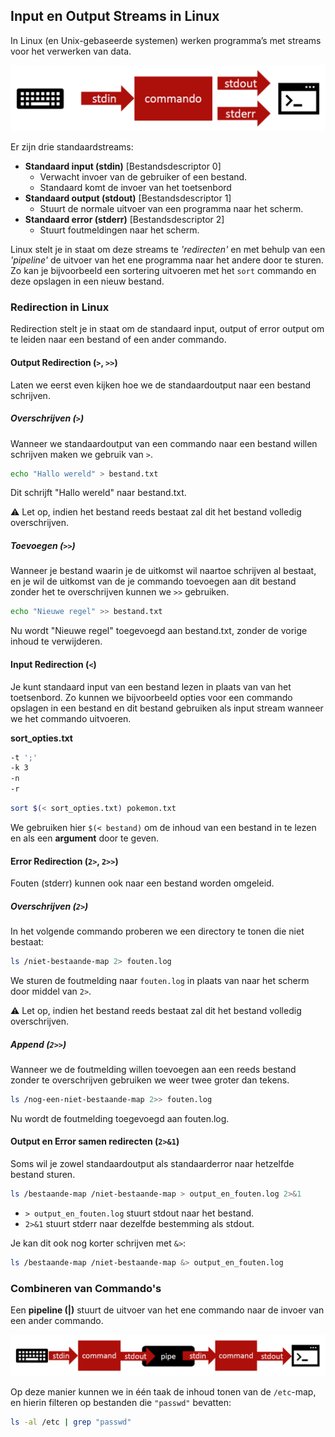 ## Input en Output Streams in Linux

In Linux (en Unix-gebaseerde systemen) werken programma’s met streams voor het verwerken van data. 

![in- en output streams](/images/in-and-out-streams.png)


Er zijn drie standaardstreams:

- **Standaard input (stdin)** [Bestandsdescriptor 0]
    - Verwacht invoer van de gebruiker of een bestand.
    - Standaard komt de invoer van het toetsenbord      
- **Standaard output (stdout)** [Bestandsdescriptor 1]
    - Stuurt de normale uitvoer van een programma naar het scherm.
- **Standaard error (stderr)** [Bestandsdescriptor 2]
    - Stuurt foutmeldingen naar het scherm.

Linux stelt je in staat om deze streams te *'redirecten'* en met behulp van een *'pipeline'* de uitvoer van het ene programma naar het andere door te sturen. Zo kan je bijvoorbeeld een sortering uitvoeren met het `sort` commando en deze opslagen in een nieuw bestand.

### Redirection in Linux

Redirection stelt je in staat om de standaard input, output of error output om te leiden naar een bestand of een ander commando.

#### Output Redirection (`>`, `>>`)

Laten we eerst even kijken hoe we de standaardoutput naar een bestand schrijven.

##### Overschrijven (`>`)

Wanneer we standaardoutput van een commando naar een bestand willen schrijven maken we gebruik van `>`. 

```bash
echo "Hallo wereld" > bestand.txt
```
Dit schrijft "Hallo wereld" naar bestand.txt.

⚠️ Let op, indien het bestand reeds bestaat zal dit het bestand volledig overschrijven.

##### Toevoegen (`>>`)

Wanneer je bestand waarin je de uitkomst wil naartoe schrijven al bestaat, en je wil de uitkomst van de je commando toevoegen aan dit bestand zonder het te overschrijven kunnen we `>>` gebruiken.

```bash
echo "Nieuwe regel" >> bestand.txt
```

Nu wordt "Nieuwe regel" toegevoegd aan bestand.txt, zonder de vorige inhoud te verwijderen.

#### Input Redirection (`<`)

Je kunt standaard input van een bestand lezen in plaats van van het toetsenbord. Zo kunnen we bijvoorbeeld opties voor een commando opslagen in een bestand en dit bestand gebruiken als input stream wanneer we het commando uitvoeren.

**sort_opties.txt**
```bash
-t ';' 
-k 3 
-n 
-r
```

```bash
sort $(< sort_opties.txt) pokemon.txt
```

We gebruiken hier `$(< bestand)` om de inhoud van een bestand in te lezen en als een **argument** door te geven.

#### Error Redirection (`2>`, `2>>`)

Fouten (stderr) kunnen ook naar een bestand worden omgeleid.

##### Overschrijven (`2>`)

In het volgende commando proberen we een directory te tonen die niet bestaat:

```bash
ls /niet-bestaande-map 2> fouten.log
```

We sturen de foutmelding naar `fouten.log` in plaats van naar het scherm door middel van `2>`.

⚠️ Let op, indien het bestand reeds bestaat zal dit het bestand volledig overschrijven.

##### Append (`2>>`)

Wanneer we de foutmelding willen toevoegen aan een reeds bestand zonder te overschrijven gebruiken we weer twee groter dan tekens.

```bash
ls /nog-een-niet-bestaande-map 2>> fouten.log
```

Nu wordt de foutmelding toegevoegd aan fouten.log.

#### Output en Error samen redirecten (`2>&1`)

Soms wil je zowel standaardoutput als standaarderror naar hetzelfde bestand sturen.

```bash
ls /bestaande-map /niet-bestaande-map > output_en_fouten.log 2>&1
```

- `> output_en_fouten.log` stuurt stdout naar het bestand.
- `2>&1` stuurt stderr naar dezelfde bestemming als stdout.

Je kan dit ook nog korter schrijven met `&>`:

```bash
ls /bestaande-map /niet-bestaande-map &> output_en_fouten.log
```

### Combineren van Commando's

Een **pipeline (|)** stuurt de uitvoer van het ene commando naar de invoer van een ander commando.

![pipeline](/images/pipeline.png)

Op deze manier kunnen we in één taak de inhoud tonen van de `/etc`-map, en hierin filteren op bestanden die `"passwd"` bevatten:

```bash
ls -al /etc | grep "passwd"
```
